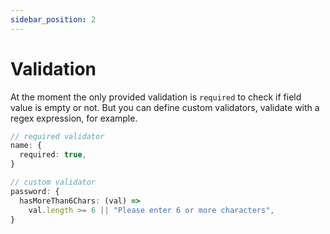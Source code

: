 ```yaml
---
sidebar_position: 2
---
```


# Validation

At the moment the only provided validation is `required` to check if field value is empty or not. But you can define custom validators, validate with a regex expression, for example.

```ts
// required validator
name: {
  required: true,
}
```

```ts
// custom validator
password: {
  hasMoreThan6Chars: (val) =>
    val.length >= 6 || "Please enter 6 or more characters",
}
```